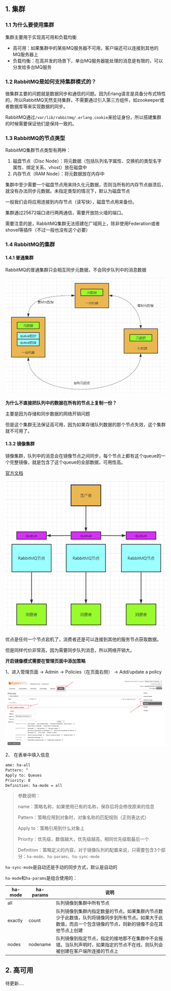 ## 1. 集群

### 1.1 为什么要使用集群

集群主要用于实现高可用和负载均衡

- 高可用：如果集群中的某些MQ服务器不可用，客户端还可以连接到其他的MQ服务器上
- 负载均衡：在高并发的场景下，单台MQ服务器能处理的消息是有限的，可以分发给多台MQ服务



### 1.2 RabbitMQ是如何支持集群模式的？

做集群主要的问题就是数据同步和通信的问题。因为Erlang语言是具备分布式特性的，所以RabbitMQ天然支持集群，不需要通过引入第三方组件，如zookeeper或者数据库等来实现数据的同步。



RabbitMQ通过`/var/lib/rabbitmq/.erlang.cookie`来验证身份，所以搭建集群的时候需要保证他们是保持一致的。



### 1.3 RabbitMQ的节点类型

RabbitMQ集群节点类型有两种：

1. 磁盘节点（Disc Node）：将元数据（包括队列名字属性、交换机的类型名字属性、绑定关系、vhost）放在磁盘中
2. 内存节点（RAM Node）：将元数据放在内存中



集群中至少需要一个磁盘节点用来持久化元数据，否则当所有的内存节点崩溃后，就没有办法同步元数据。未指定类型的情况下，默认为磁盘节点



一般我们会将应用连接到内存节点（读写快），磁盘节点用来备份。



集群通过25672端口进行两两通信，需要开放防火墙的端口。

需要注意的是，RabbitMQ集群无法搭建在广域网上，除非使用Federation或者shovel等插件（不过一般也没有这个必要）



### 1.4 RabbitMQ的集群

#### 1.4.1 普通集群

RabbitMQ的普通集群只会相互同步元数据，不会同步队列中的消息数据



![image-20210627121101949](image/image-20210627121101949.png)



**为什么不直接把队列中的数据在所有的节点上复制一份？**

主要是因为存储和同步数据的网络开销问题



但是这个集群无法保证高可用，因为如果存储队列数据的那个节点失效，这个集群就不可用了。



#### 1.3.2 镜像集群

镜像集群，队列中的消息会在镜像节点之间同步，每个节点上都有这个queue的一个完整镜像，就是包含了这个queue的全部数据，可用性高。



[官方文档](https://www.rabbitmq.com/ha.html#mirroring-arguments)



![image-20210627121604699](image/image-20210627121604699.png)



优点是任何一个节点宕机了，消费者还是可以连接到其他的服务节点获取数据。

但是同样代价非常高，因为需要同步队列消息，所以网络开销大。



**开启镜像模式需要在管理页面中添加策略**

1、进入管理页面 -> Admin -> Policies（在页面右侧） -> Add/update a policy



![image-20210627122703149](image/image-20210627122703149.png)



2、 在表单中填入信息

```
ame: ha-all
Pattern: ^ 
Apply to: Queues
Priority: 0
Definition: ha-mode = all
```

> 参数说明：
>
> name：策略名称，如果使用已有的名称，保存后将会修改原来的信息
>
> Pattern：策略应用到对象时，对象名称的匹配规则（正则表达式）
>
> Apply to：策略引用到什么对象上
>
> Priority：优先级，数值越大，优先级越高，相同优先级取最后一个
>
> Definition：策略定义的内容，对于镜像队列的配置来说，只需要包含3个部分：`ha-mode`、`ha-params`、`ha-sync-mode`



 `ha-sync-mode`是自动还是手动的同步方式，默认是自动的



`ha-mode`和`ha-params`是组合使用的：

| ha-mode | ha-params | 说明                                                         |
| ------- | --------- | ------------------------------------------------------------ |
| all     |           | 队列镜像到集群中所有节点                                     |
| exactly | count     | 队列镜像到集群内指定数量的节点。如果集群内节点数少于此数值，队列将镜像同步到所有节点。如果大于此数值，而且一个包含镜像的节点，则新的镜像不会在其他节点上创建 |
| nodes   | nodename  | 队列镜像到指定节点，指定的接地那不在集群中不会报错。当队列声明时，如果指定的节点不在线，则队列会被创建在客户端所连接的节点上 |



## 2. 高可用

待更新....


